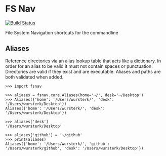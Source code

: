 FS Nav
======

[![Build Status](https://travis-ci.org/geowurster/FS-Nav.svg?branch=master)](https://travis-ci.org/geowurster/FS-Nav)

File System Navigation shortcuts for the commandline


Aliases
-------

Reference directories via an alias lookup table that acts like a dictionary.  In
order for an alias to be valid it must not contain spaces or punctuation.
Directories are valid if they exist and are executable.  Aliases and paths are
both validated when added.

    >>> import fsnav
    
    >>> aliases = fsnav.core.Aliases(home='~/', desk='~/Desktop')
    >>> Aliases({'home': '/Users/wursterk/', 'desk': '/Users/wursterk/Desktop'})
    Aliases({'home': '/Users/wursterk/', 'desk': '/Users/wursterk/Desktop'})
    
    >>> aliases['desk']
    '/Users/wursterk/Desktop'
    
    >>> aliases['github'] = '~/github'
    >>> print(aliases)
    Aliases({'home': '/Users/wursterk/', 'github': '/Users/wursterk/github', 'desk': '/Users/wursterk/Desktop'})
